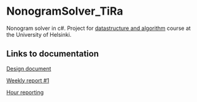 # NonogramSolver_TiRa
Nonogram solver in c#. Project for [datastructure and algorithm](https://github.com/TiraLabra/2016-loppukesa) course at the University of Helsinki.

## Links to documentation

[Design document](https://github.com/saskeli/NonogramSolver_TiRa/blob/master/Documentation/Design_document.md)

[Weekly report #1](https://github.com/saskeli/NonogramSolver_TiRa/blob/master/Documentation/Weekly_report_1.md)

[Hour reporting](https://github.com/saskeli/NonogramSolver_TiRa/blob/master/Documentation/Hour_reporting.md)
